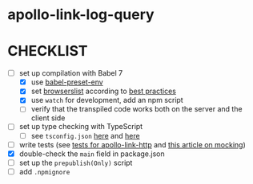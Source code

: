 # apollo-link-log-query

# CHECKLIST
- [ ] set up compilation with Babel 7
    - [x] use [babel-preset-env](https://babeljs.io/docs/en/babel-preset-env/)
    - [x] set [browserslist](https://babeljs.io/docs/en/babel-preset-env/#browserslist-integration) according to [best practices](https://github.com/browserslist/browserslist#best-practices)
    - [x] use `watch` for development, add an npm script
    - [ ] verify that the transpiled code works both on the server and the client side
- [ ] set up type checking with TypeScript
    - [ ] see `tsconfig.json` [here](https://blogs.msdn.microsoft.com/typescript/2018/08/27/typescript-and-babel-7/#) and [here](https://iamturns.com/typescript-babel/)
- [ ] write tests (see [tests for apollo-link-http](https://github.com/apollographql/apollo-link/tree/master/packages/apollo-link-http/src/__tests__) and [this article on mocking](https://hackernoon.com/extensive-graphql-testing-57e8760f1c25))
- [x] double-check the `main` field in package.json
- [ ] set up the `prepublish(Only)` script
- [ ] add `.npmignore`
